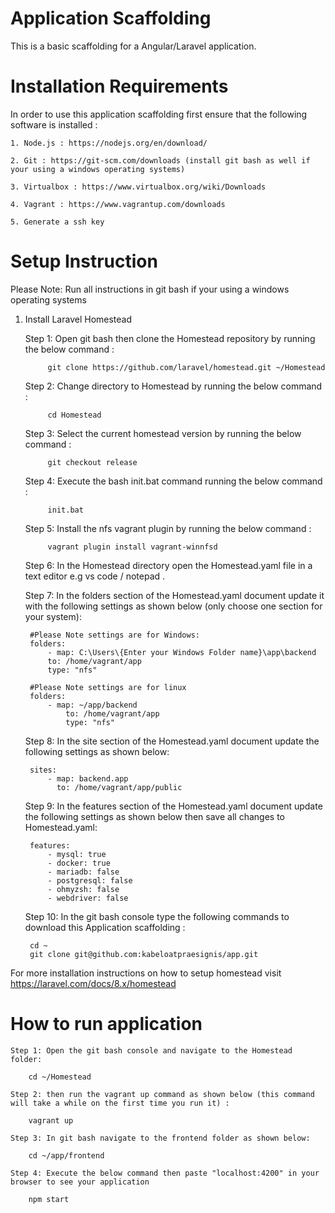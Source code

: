 # Application Scaffolding 
This is a basic scaffolding for a Angular/Laravel application.

# Installation Requirements
In order to use this application scaffolding first ensure that the following software is installed :

    1. Node.js : https://nodejs.org/en/download/

    2. Git : https://git-scm.com/downloads (install git bash as well if your using a windows operating systems)

    3. Virtualbox : https://www.virtualbox.org/wiki/Downloads

    4. Vagrant : https://www.vagrantup.com/downloads

    5. Generate a ssh key 

# Setup Instruction
Please Note: Run all instructions in git bash if your using a windows operating systems
1. Install Laravel Homestead

    Step 1: Open git bash then clone the Homestead repository by running the below command :
            
            git clone https://github.com/laravel/homestead.git ~/Homestead

    Step 2: Change directory to Homestead by running the below command :
            
            cd Homestead

    Step 3: Select the current homestead version by running the below command :
            
            git checkout release

    Step 4: Execute the bash init.bat command running the below command :
            
            init.bat
    
    Step 5: Install the nfs vagrant plugin by running the below command :
           
            vagrant plugin install vagrant-winnfsd

    Step 6: In the Homestead directory open the Homestead.yaml file in a text editor e.g vs code / notepad .

    Step 7: In the folders section of the Homestead.yaml document update it with the following settings as shown below (only choose one section for your system):
        
        #Please Note settings are for Windows:
        folders:
            - map: C:\Users\{Enter your Windows Folder name}\app\backend
            to: /home/vagrant/app
            type: "nfs"
                
        #Please Note settings are for linux        
        folders:
            - map: ~/app/backend
                to: /home/vagrant/app
                type: "nfs"

    Step 8: In the site section of the Homestead.yaml document update the following settings as shown below:
        
        sites:
            - map: backend.app
              to: /home/vagrant/app/public

    Step 9: In the features section of the Homestead.yaml document update the following settings as shown below then save all changes to Homestead.yaml:

        features:
            - mysql: true
            - docker: true
            - mariadb: false
            - postgresql: false
            - ohmyzsh: false
            - webdriver: false

    Step 10: In the git bash console type the following commands to download this Application scaffolding :
        
        cd ~
        git clone git@github.com:kabeloatpraesignis/app.git
    
For more installation instructions on how to setup homestead visit https://laravel.com/docs/8.x/homestead


# How to run application
    Step 1: Open the git bash console and navigate to the Homestead folder:

        cd ~/Homestead

    Step 2: then run the vagrant up command as shown below (this command will take a while on the first time you run it) :
        
        vagrant up

    Step 3: In git bash navigate to the frontend folder as shown below:

        cd ~/app/frontend

    Step 4: Execute the below command then paste "localhost:4200" in your browser to see your application 

        npm start
